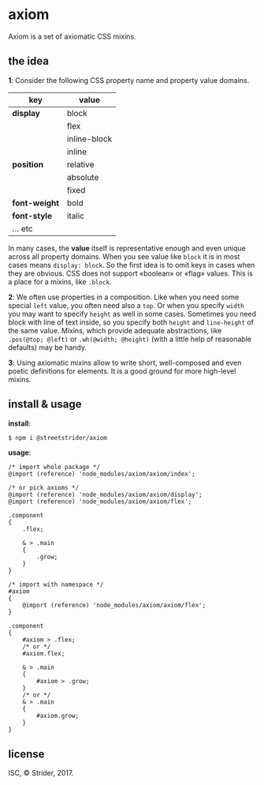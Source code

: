 # axiom
Axiom is a set of axiomatic CSS mixins.

## the idea
**1**: Consider the following CSS property name and property value domains.

| key | value |
| --- | --- |
| **display** | block |
|  | flex |
|  | inline-block |
|  | inline |
| **position** | relative |
| | absolute |
| | fixed |
| **font-weight** | bold |
| **font-style** | italic |
| … etc ||

In many cases, the **value** itself is representative enough and even unique across all property domains. When you see value like `block` it is in most cases means `display: block`. So the first idea is to omit keys in cases when they are obvious. CSS does not support «boolean» or «flag» values. This is a place for a mixins, like `.block`.

**2**: We often use properties in a composition. Like when you need some special `left` value,
you often need also a `top`. Or when you specify `width` you may want to specify `height` as well in some cases. Sometimes you need block with line of text inside, so you specify both `height` and `line-height` of the same value.
Mixins, which provide adequate abstractions, like `.pos(@top; @left)` or `.wh(@width; @height)` (with a little help of reasonable defaults) may be handy.

**3**: Using axiomatic mixins allow to write short, well-composed and even poetic definitions
for elements. It is a good ground for more high-level mixins.

## install & usage
**install**:
```sh
$ npm i @streetstrider/axiom
```

**usage**:
```less
/* import whole package */
@import (reference) 'node_modules/axiom/axiom/index';

/* or pick axioms */
@import (reference) 'node_modules/axiom/axiom/display';
@import (reference) 'node_modules/axiom/axiom/flex';

.component
{
	.flex;

	& > .main
	{
		.grow;
	}
}

/* import with namespace */
#axiom
{
	@import (reference) 'node_modules/axiom/axiom/flex';
}

.component
{
	#axiom > .flex;
	/* or */
	#axiom.flex;

	& > .main
	{
		#axiom > .grow;
	}
	/* or */
	& > .main
	{
		#axiom.grow;
	}
}
```

## license
ISC, © Strider, 2017.
